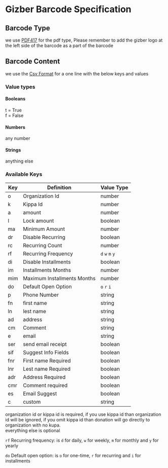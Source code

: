 # Gizber Barcode Specification

## Barcode Type

we use [PDF417](https://en.wikipedia.org/wiki/PDF417) for the pdf type, Please remember to add the gizber logo at the
left side of the barcode as a part of the
barcode

## Barcode Content

we use the [Csv Format](https://datatracker.ietf.org/doc/html/rfc4180) for a one line with the below keys and values

### Value types

#### Booleans

t = True    
f = False

#### Numbers

any number

#### Strings

anything else

### Available Keys

| Key | Definition                  | Value Type      |
|-----|-----------------------------|-----------------|
| o   | Organization Id             | number          |
| k   | Kippa Id                    | number          |
| a   | amount                      | number          |
| l   | Lock amount                 | boolean         |
| ma  | Minimum Amount              | number          |
| dr  | Disable Recurring           | boolean         |
| rc  | Recurring Count             | number          |
| rf  | Recurring Frequency         | `d` `w` `m` `y` |
| di  | Disable Installments        | boolean         |
| im  | Installments Months         | number          |
| mim | Maximum Installments Months | number          |
| do  | Default Open Option         | `o` `r` `i`     |
| p   | Phone Number                | string          |
| fn  | first name                  | string          |
| ln  | lest name                   | string          |
| ad  | address                     | string          |
| cm  | Comment                     | string          |
| e   | email                       | string          |
| ser | send email receipt          | boolean         |
| sif | Suggest Info Fields         | boolean         |
| fnr | First name Required         | boolean         |
| lnr | Lest name Required          | boolean         |   
| adr | Address Required            | boolean         |   
| cmr | Comment required            | boolean         |   
| es  | Email Suggest               | boolean         |
| c   | custom                      | string          |

organization id or kippa id is required, if you use kippa id than organization id will be ignored,
if you omit kippa id than donation will go directly to organization with no kupa.   
everything else is optional

`rf` Recurring frequency: is `d` for daily, `w` for weekly, `m` for monthly and `y` for yearly

`do` Default open option: is `o` for one-time, `r` for recurring and `i` for installments



    